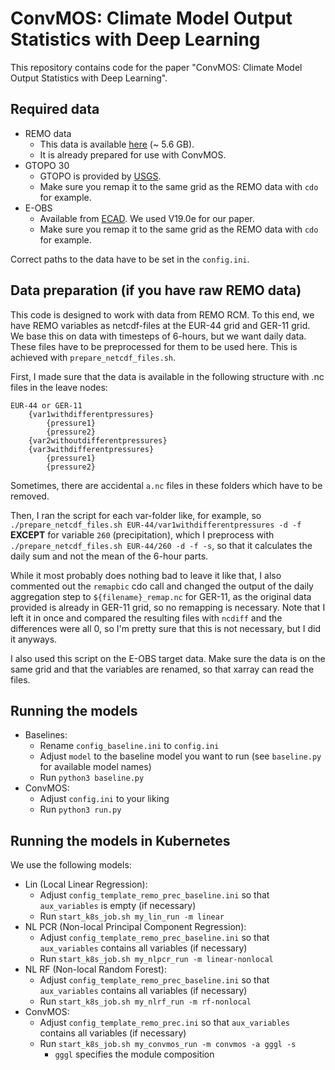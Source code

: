 # ConvMOS: Climate Model Output Statistics with Deep Learning

This repository contains code for the paper "ConvMOS: Climate Model Output Statistics with Deep Learning".

## Required data
* REMO data
    * This data is available [here](https://professor-x.de/datasets/remo_convmos.tgz) (~ 5.6 GB).
    * It is already prepared for use with ConvMOS.
* GTOPO 30
    * GTOPO is provided by [USGS](https://www.usgs.gov/centers/eros/science/usgs-eros-archive-digital-elevation-global-30-arc-second-elevation-gtopo30?qt-science_center_objects=0#).
    * Make sure you remap it to the same grid as the REMO data with `cdo` for example.
* E-OBS
    * Available from [ECAD](https://www.ecad.eu/download/ensembles/download.php). We used V19.0e for our paper.
    * Make sure you remap it to the same grid as the REMO data with `cdo` for example.

Correct paths to the data have to be set in the `config.ini`.

## Data preparation (if you have raw REMO data)
This code is designed to work with data from REMO RCM. To this end, we have REMO variables as netcdf-files at the EUR-44 grid and GER-11 grid.  We base this on data with timesteps of 6-hours, but we want daily data. These files have to be preprocessed for them to be used here. This is achieved with `prepare_netcdf_files.sh`.

First, I made sure that the data is available in the following structure with .nc files in the leave nodes:
```
EUR-44 or GER-11
    {var1withdifferentpressures}
        {pressure1}
        {pressure2}
    {var2withoutdifferentpressures}
    {var3withdifferentpressures}
        {pressure1}
        {pressure2}
```

Sometimes, there are accidental `a.nc` files in these folders which have to be removed.

Then, I ran the script for each var-folder like, for example, so `./prepare_netcdf_files.sh EUR-44/var1withdifferentpressures -d -f` **EXCEPT** for variable `260` (precipitation), which I preprocess with `./prepare_netcdf_files.sh EUR-44/260 -d -f -s`, so that it calculates the daily sum and not the mean of the 6-hour parts.

While it most probably does nothing bad to leave it like that, I also commented out the `remapbic` cdo call and changed the output of the daily aggregation step to `${filename}_remap.nc` for GER-11, as the original data provided is already in GER-11 grid, so no remapping is necessary. Note that I left it in once and compared the resulting files with `ncdiff` and the differences were all 0, so I'm pretty sure that this is not necessary, but I did it anyways.

I also used this script on the E-OBS target data. Make sure the data is on the same grid and that the variables are renamed, so that xarray can read the files.

## Running the models
* Baselines:
    * Rename `config_baseline.ini` to `config.ini`
    * Adjust `model` to the baseline model you want to run (see `baseline.py` for available model names)
    * Run `python3 baseline.py`
* ConvMOS:
    * Adjust `config.ini` to your liking
    * Run `python3 run.py`

## Running the models in Kubernetes
We use the following models:

* Lin (Local Linear Regression):
    * Adjust `config_template_remo_prec_baseline.ini` so that `aux_variables` is empty (if necessary)
    * Run `start_k8s_job.sh my_lin_run -m linear`
* NL PCR (Non-local Principal Component Regression):
    * Adjust `config_template_remo_prec_baseline.ini` so that `aux_variables` contains all variables (if necessary)
    * Run `start_k8s_job.sh my_nlpcr_run -m linear-nonlocal`
* NL RF (Non-local Random Forest):
    * Adjust `config_template_remo_prec_baseline.ini` so that `aux_variables` contains all variables (if necessary)
    * Run `start_k8s_job.sh my_nlrf_run -m rf-nonlocal`
* ConvMOS:
    * Adjust `config_template_remo_prec.ini` so that `aux_variables` contains all variables (if necessary)
    * Run `start_k8s_job.sh my_convmos_run -m convmos -a gggl -s`
        * `gggl` specifies the module composition
